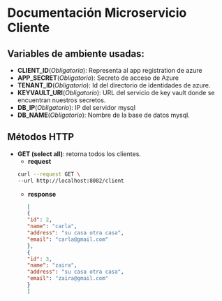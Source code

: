 # Documentación Microservicio Cliente

## Variables de ambiente usadas:
- **CLIENT_ID**(*Obligatoria*): Representa al app registration de azure
- **APP_SECRET**(*Obligatorio*): Secreto de acceso de Azure
- **TENANT_ID**(*Obligatorio*): Id del directorio de identidades de azure. 
- **KEYVAULT_URI**(*Obligatorio*): URL del servicio de key vault donde se encuentran nuestros secretos. 
- **DB_IP**(*Obligatorio*): IP del servidor mysql
- **DB_NAME**(*Obligatorio*): Nombre de la base de datos mysql.

## Métodos HTTP

- **GET (select all)**: retorna todos los clientes.
    - **request**
     ```bash
     curl --request GET \
  --url http://localhost:8082/client
     ```
    - **response**
     ```json
        [
        {
		"id": 2,
		"name": "carla",
		"address": "su casa otra casa",
		"email": "carla@gmail.com"
        },
        {
		"id": 3,
		"name": "zaira",
		"address": "su casa otra casa",
		"email": "zaira@gmail.com"
        }
        ]
     ```